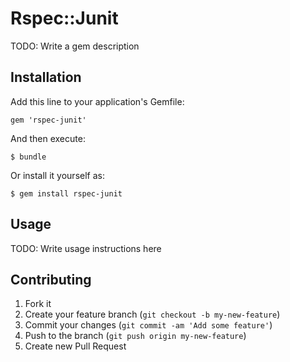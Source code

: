 # Rspec::Junit

TODO: Write a gem description

## Installation

Add this line to your application's Gemfile:

    gem 'rspec-junit'

And then execute:

    $ bundle

Or install it yourself as:

    $ gem install rspec-junit

## Usage

TODO: Write usage instructions here

## Contributing

1. Fork it
2. Create your feature branch (`git checkout -b my-new-feature`)
3. Commit your changes (`git commit -am 'Add some feature'`)
4. Push to the branch (`git push origin my-new-feature`)
5. Create new Pull Request
